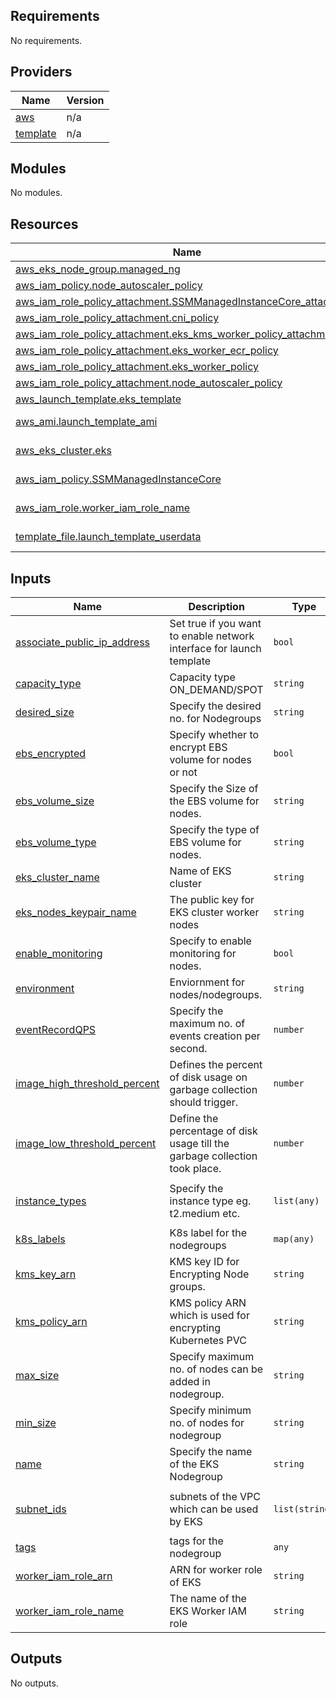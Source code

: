 <!-- BEGINNING OF PRE-COMMIT-TERRAFORM DOCS HOOK -->
## Requirements

No requirements.

## Providers

| Name | Version |
|------|---------|
| <a name="provider_aws"></a> [aws](#provider\_aws) | n/a |
| <a name="provider_template"></a> [template](#provider\_template) | n/a |

## Modules

No modules.

## Resources

| Name | Type |
|------|------|
| [aws_eks_node_group.managed_ng](https://registry.terraform.io/providers/hashicorp/aws/latest/docs/resources/eks_node_group) | resource |
| [aws_iam_policy.node_autoscaler_policy](https://registry.terraform.io/providers/hashicorp/aws/latest/docs/resources/iam_policy) | resource |
| [aws_iam_role_policy_attachment.SSMManagedInstanceCore_attachment](https://registry.terraform.io/providers/hashicorp/aws/latest/docs/resources/iam_role_policy_attachment) | resource |
| [aws_iam_role_policy_attachment.cni_policy](https://registry.terraform.io/providers/hashicorp/aws/latest/docs/resources/iam_role_policy_attachment) | resource |
| [aws_iam_role_policy_attachment.eks_kms_worker_policy_attachment](https://registry.terraform.io/providers/hashicorp/aws/latest/docs/resources/iam_role_policy_attachment) | resource |
| [aws_iam_role_policy_attachment.eks_worker_ecr_policy](https://registry.terraform.io/providers/hashicorp/aws/latest/docs/resources/iam_role_policy_attachment) | resource |
| [aws_iam_role_policy_attachment.eks_worker_policy](https://registry.terraform.io/providers/hashicorp/aws/latest/docs/resources/iam_role_policy_attachment) | resource |
| [aws_iam_role_policy_attachment.node_autoscaler_policy](https://registry.terraform.io/providers/hashicorp/aws/latest/docs/resources/iam_role_policy_attachment) | resource |
| [aws_launch_template.eks_template](https://registry.terraform.io/providers/hashicorp/aws/latest/docs/resources/launch_template) | resource |
| [aws_ami.launch_template_ami](https://registry.terraform.io/providers/hashicorp/aws/latest/docs/data-sources/ami) | data source |
| [aws_eks_cluster.eks](https://registry.terraform.io/providers/hashicorp/aws/latest/docs/data-sources/eks_cluster) | data source |
| [aws_iam_policy.SSMManagedInstanceCore](https://registry.terraform.io/providers/hashicorp/aws/latest/docs/data-sources/iam_policy) | data source |
| [aws_iam_role.worker_iam_role_name](https://registry.terraform.io/providers/hashicorp/aws/latest/docs/data-sources/iam_role) | data source |
| [template_file.launch_template_userdata](https://registry.terraform.io/providers/hashicorp/template/latest/docs/data-sources/file) | data source |

## Inputs

| Name | Description | Type | Default | Required |
|------|-------------|------|---------|:--------:|
| <a name="input_associate_public_ip_address"></a> [associate\_public\_ip\_address](#input\_associate\_public\_ip\_address) | Set true if you want to enable network interface for launch template | `bool` | `false` | no |
| <a name="input_capacity_type"></a> [capacity\_type](#input\_capacity\_type) | Capacity type ON\_DEMAND/SPOT | `string` | `"ON_DEMAND"` | no |
| <a name="input_desired_size"></a> [desired\_size](#input\_desired\_size) | Specify the desired no. for Nodegroups | `string` | `"3"` | no |
| <a name="input_ebs_encrypted"></a> [ebs\_encrypted](#input\_ebs\_encrypted) | Specify whether to encrypt EBS volume for nodes or not | `bool` | `true` | no |
| <a name="input_ebs_volume_size"></a> [ebs\_volume\_size](#input\_ebs\_volume\_size) | Specify the Size of the EBS volume for nodes. | `string` | `"50"` | no |
| <a name="input_ebs_volume_type"></a> [ebs\_volume\_type](#input\_ebs\_volume\_type) | Specify the type of EBS volume for nodes. | `string` | `"gp3"` | no |
| <a name="input_eks_cluster_name"></a> [eks\_cluster\_name](#input\_eks\_cluster\_name) | Name of EKS cluster | `string` | `""` | no |
| <a name="input_eks_nodes_keypair_name"></a> [eks\_nodes\_keypair\_name](#input\_eks\_nodes\_keypair\_name) | The public key for EKS cluster worker nodes | `string` | `""` | no |
| <a name="input_enable_monitoring"></a> [enable\_monitoring](#input\_enable\_monitoring) | Specify to enable monitoring for nodes. | `bool` | `true` | no |
| <a name="input_environment"></a> [environment](#input\_environment) | Enviornment for nodes/nodegroups. | `string` | `null` | no |
| <a name="input_eventRecordQPS"></a> [eventRecordQPS](#input\_eventRecordQPS) | Specify the maximum no. of events creation per second. | `number` | `5` | no |
| <a name="input_image_high_threshold_percent"></a> [image\_high\_threshold\_percent](#input\_image\_high\_threshold\_percent) | Defines the percent of disk usage on garbage collection should trigger. | `number` | `60` | no |
| <a name="input_image_low_threshold_percent"></a> [image\_low\_threshold\_percent](#input\_image\_low\_threshold\_percent) | Define the percentage of disk usage till the garbage collection took place. | `number` | `40` | no |
| <a name="input_instance_types"></a> [instance\_types](#input\_instance\_types) | Specify the instance type eg. t2.medium etc. | `list(any)` | <pre>[<br>  "t3a.medium"<br>]</pre> | no |
| <a name="input_k8s_labels"></a> [k8s\_labels](#input\_k8s\_labels) | K8s label for the nodegroups | `map(any)` | `{}` | no |
| <a name="input_kms_key_arn"></a> [kms\_key\_arn](#input\_kms\_key\_arn) | KMS key ID for Encrypting Node groups. | `string` | `""` | no |
| <a name="input_kms_policy_arn"></a> [kms\_policy\_arn](#input\_kms\_policy\_arn) | KMS policy ARN which is used for encrypting Kubernetes PVC | `string` | `""` | no |
| <a name="input_max_size"></a> [max\_size](#input\_max\_size) | Specify maximum no. of nodes can be added in nodegroup. | `string` | `"3"` | no |
| <a name="input_min_size"></a> [min\_size](#input\_min\_size) | Specify minimum no. of nodes for nodegroup | `string` | `"1"` | no |
| <a name="input_name"></a> [name](#input\_name) | Specify the name of the EKS Nodegroup | `string` | `""` | no |
| <a name="input_subnet_ids"></a> [subnet\_ids](#input\_subnet\_ids) | subnets of the VPC which can be used by EKS | `list(string)` | <pre>[<br>  ""<br>]</pre> | no |
| <a name="input_tags"></a> [tags](#input\_tags) | tags for the nodegroup | `any` | `{}` | no |
| <a name="input_worker_iam_role_arn"></a> [worker\_iam\_role\_arn](#input\_worker\_iam\_role\_arn) | ARN for worker role of EKS | `string` | `""` | no |
| <a name="input_worker_iam_role_name"></a> [worker\_iam\_role\_name](#input\_worker\_iam\_role\_name) | The name of the EKS Worker IAM role | `string` | `""` | no |

## Outputs

No outputs.
<!-- END OF PRE-COMMIT-TERRAFORM DOCS HOOK -->
